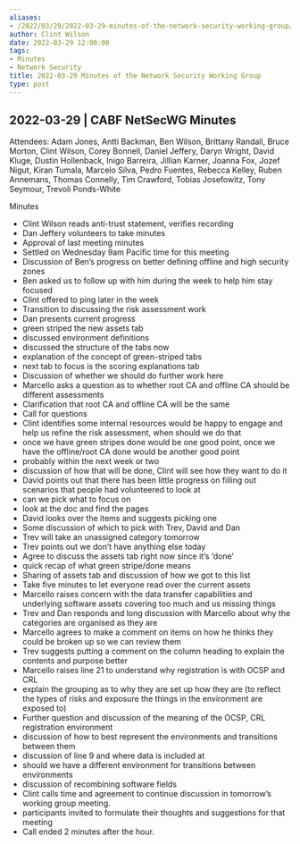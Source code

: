 ```yaml
---
aliases:
- /2022/03/29/2022-03-29-minutes-of-the-network-security-working-group/
author: Clint Wilson
date: 2022-03-29 12:00:00
tags:
- Minutes
- Network Security
title: 2022-03-29 Minutes of the Network Security Working Group
type: post
---
```


## 2022-03-29 | CABF NetSecWG Minutes

Attendees: Adam Jones, Antti Backman, Ben Wilson, Brittany Randall, Bruce Morton, Clint Wilson, Corey Bonnell, Daniel Jeffery, Daryn Wright, David Kluge, Dustin Hollenback, Inigo Barreira, Jillian Karner, Joanna Fox, Jozef Nigut, Kiran Tumala, Marcelo Silva, Pedro Fuentes, Rebecca Kelley, Ruben Annemans, Thomas Connelly, Tim Crawford, Tobias Josefowitz, Tony Seymour, Trevoli Ponds-White

Minutes

- Clint Wilson reads anti-trust statement, verifies recording
- Dan Jeffery volunteers to take minutes
- Approval of last meeting minutes
- Settled on Wednesday 9am Pacific time for this meeting
- Discussion of Ben’s progress on better defining offline and high security zones
- Ben asked us to follow up with him during the week to help him stay focused
- Clint offered to ping later in the week
- Transition to discussing the risk assessment work
- Dan presents current progress
- green striped the new assets tab
- discussed environment definitions
- discussed the structure of the tabs now
- explanation of the concept of green-striped tabs
- next tab to focus is the scoring explanations tab
- Discussion of whether we should do further work here
- Marcello asks a question as to whether root CA and offline CA should be different assessments
- Clarification that root CA and offline CA will be the same
- Call for questions
- Clint identifies some internal resources would be happy to engage and help us refine the risk assessment, when should we do that
- once we have green stripes done would be one good point, once we have the offline/root CA done would be another good point
- probably within the next week or two
- discussion of how that will be done, Clint will see how they want to do it
- David points out that there has been little progress on filling out scenarios that people had volunteered to look at
- can we pick what to focus on
- look at the doc and find the pages
- David looks over the items and suggests picking one
- Some discussion of which to pick with Trev, David and Dan
- Trev will take an unassigned category tomorrow
- Trev points out we don’t have anything else today
- Agree to discuss the assets tab right now since it’s ‘done’
- quick recap of what green stripe/done means
- Sharing of assets tab and discussion of how we got to this list
- Take five minutes to let everyone read over the current assets
- Marcello raises concern with the data transfer capabilities and underlying software assets covering too much and us missing things
- Trev and Dan responds and long discussion with Marcello about why the categories are organised as they are
- Marcello agrees to make a comment on items on how he thinks they could be broken up so we can review them
- Trev suggests putting a comment on the column heading to explain the contents and purpose better
- Marcello raises line 21 to understand why registration is with OCSP and CRL
- explain the grouping as to why they are set up how they are (to reflect the types of risks and exposure the things in the environment are exposed to)
- Further question and discussion of the meaning of the OCSP, CRL registration environment
- discussion of how to best represent the environments and transitions between them
- discussion of line 9 and where data is included at
- should we have a different environment for transitions between environments
- discussion of recombining software fields
- Clint calls time and agreement to continue discussion in tomorrow’s working group meeting.
- participants invited to formulate their thoughts and suggestions for that meeting
- Call ended 2 minutes after the hour.